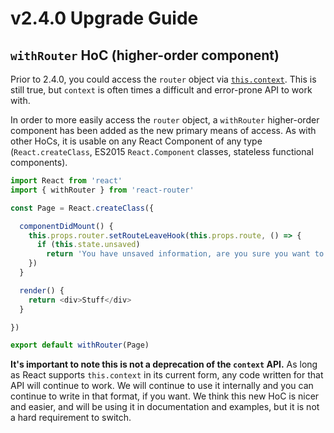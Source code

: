 # v2.4.0 Upgrade Guide

## `withRouter` HoC (higher-order component)

Prior to 2.4.0, you could access the `router` object via [`this.context`](https://facebook.github.io/react/docs/context.html). This is still true, but `context` is often times a difficult and error-prone API to work with.

In order to more easily access the `router` object, a `withRouter` higher-order component has been added as the new primary means of access. As with other HoCs, it is usable on any React Component of any type (`React.createClass`, ES2015 `React.Component` classes, stateless functional components).

```js
import React from 'react'
import { withRouter } from 'react-router'

const Page = React.createClass({

  componentDidMount() {
    this.props.router.setRouteLeaveHook(this.props.route, () => {
      if (this.state.unsaved)
        return 'You have unsaved information, are you sure you want to leave this page?'
    })
  }

  render() {
    return <div>Stuff</div>
  }

})

export default withRouter(Page)
```

**It's important to note this is not a deprecation of the `context` API.** As long as React supports `this.context` in its current form, any code written for that API will continue to work. We will continue to use it internally and you can continue to write in that format, if you want. We think this new HoC is nicer and easier, and will be using it in documentation and examples, but it is not a hard requirement to switch.
